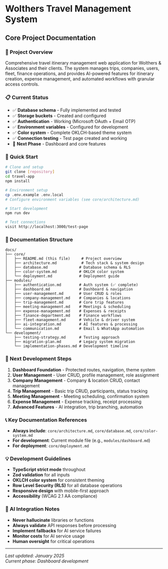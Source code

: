 # Wolthers Travel Management System
## Core Project Documentation

### 🎯 Project Overview
Comprehensive travel itinerary management web application for Wolthers & Associates and their clients. The system manages trips, companies, users, fleet, finance operations, and provides AI-powered features for itinerary creation, expense management, and automated workflows with granular access controls.

### 📋 Current Status
- ✅ **Database schema** - Fully implemented and tested
- ✅ **Storage buckets** - Created and configured
- ✅ **Authentication** - Working (Microsoft OAuth + Email OTP)
- ✅ **Environment variables** - Configured for development
- ✅ **Color system** - Complete OKLCH-based theme system
- ✅ **Connection testing** - Test page created and working
- 🎯 **Next Phase** - Dashboard and core features

### 🚀 Quick Start
```bash
# Clone and setup
git clone [repository]
cd travel-app
npm install

# Environment setup
cp .env.example .env.local
# Configure environment variables (see core/architecture.md)

# Start development
npm run dev

# Test connections
visit http://localhost:3000/test-page
```

### 📂 Documentation Structure
```
docs/
├── core/
│   ├── README.md (this file)     # Project overview
│   ├── architecture.md           # Tech stack & system design
│   ├── database.md              # Database schema & RLS
│   ├── color-system.md          # OKLCH color system
│   └── deployment.md            # Deployment guide
├── modules/
│   ├── authentication.md        # Auth system (✅ complete)
│   ├── dashboard.md             # Dashboard & navigation
│   ├── user-management.md       # User CRUD & roles
│   ├── company-management.md    # Companies & locations
│   ├── trip-management.md       # Core trip features
│   ├── meeting-management.md    # Meetings & scheduling
│   ├── expense-management.md    # Expenses & receipts
│   ├── finance-department.md    # Finance workflows
│   ├── fleet-management.md      # Vehicle & driver system
│   ├── ai-integration.md        # AI features & processing
│   └── communication.md         # Email & WhatsApp automation
└── development/
    ├── testing-strategy.md      # Testing approach
    ├── migration-plan.md        # Legacy system migration
    └── implementation-phases.md # Development timeline
```

### 🎯 Next Development Steps
1. **Dashboard Foundation** - Protected routes, navigation, theme system
2. **User Management** - User CRUD, profile management, role assignment
3. **Company Management** - Company & location CRUD, contact management
4. **Trip Management** - Basic trip CRUD, participants, status tracking
5. **Meeting Management** - Meeting scheduling, confirmation system
6. **Expense Management** - Expense tracking, receipt processing
7. **Advanced Features** - AI integration, trip branching, automation

### 📞 Key Documentation References
- **Always include**: `core/architecture.md`, `core/database.md`, `core/color-system.md`
- **For development**: Current module file (e.g., `modules/dashboard.md`)
- **For deployment**: `core/deployment.md`

### 💡 Development Guidelines
- **TypeScript strict mode** throughout
- **Zod validation** for all inputs
- **OKLCH color system** for consistent theming
- **Row Level Security (RLS)** for all database operations
- **Responsive design** with mobile-first approach
- **Accessibility** (WCAG 2.1 AA compliance)

### 🧠 AI Integration Notes
- **Never hallucinate** libraries or functions
- **Always validate** API responses before processing
- **Implement fallbacks** for AI service failures
- **Monitor costs** for AI service usage
- **Human oversight** for critical operations

---
*Last updated: January 2025*  
*Current phase: Dashboard development*